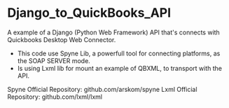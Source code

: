 # Django_to_QuickBooks_API

A example of a Django (Python Web Framework) API that's connects with Quickbooks Desktop Web Connector. 

- This code use Spyne Lib, a powerfull tool for connecting platforms, as the SOAP SERVER mode. 
- Is using Lxml lib for mount an example of QBXML, to transport with the API.

Spyne Official Repository: github.com/arskom/spyne
Lxml Official Repository: github.com/lxml/lxml
